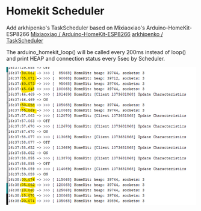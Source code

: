 # Homekit Scheduler
Add arkhipenko's TaskScheduler based on Mixiaoxiao's Arduino-HomeKit-ESP8266
[Mixiaoxiao / Arduino-HomeKit-ESP8266](https://github.com/Mixiaoxiao/Arduino-HomeKit-ESP8266)
[arkhipenko / TaskScheduler](https://github.com/arkhipenko/TaskScheduler)

The arduino_homekit_loop() will be called every 200ms instead of loop() and print HEAP and connection status every 5sec by Scheduler.

 ![test result](test_result.png)
